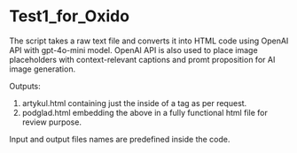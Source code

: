 # Test1_for_Oxido

The script takes a raw text file and converts it into HTML code using OpenAI API with gpt-4o-mini model. OpenAI API is also used to place image placeholders with context-relevant captions and promt proposition for AI image generation.

Outputs:
1. artykul.html containing just the inside of a <body> tag as per request.
2. podglad.html embedding the above in a fully functional html file for review purpose.

Input and output files names are predefined inside the code.
